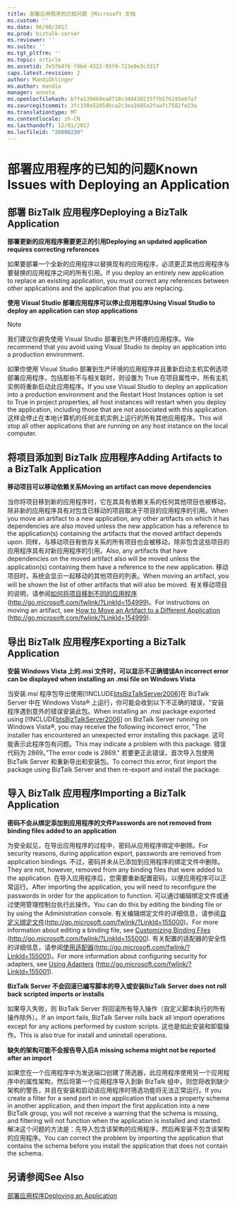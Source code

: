 ```yaml
---
title: 部署应用程序的已知问题 |Microsoft 文档
ms.custom: ''
ms.date: 06/08/2017
ms.prod: biztalk-server
ms.reviewer: ''
ms.suite: ''
ms.tgt_pltfrm: ''
ms.topic: article
ms.assetid: 7e5fb4f6-f9bd-4322-93f9-723e9e3c3317
caps.latest.revision: 2
author: MandiOhlinger
ms.author: mandia
manager: anneta
ms.openlocfilehash: b7fa139469ea8718c3d4430235ffb576195e67a7
ms.sourcegitcommit: 3fc338e52d5dbca2c3ea1685a2faafc7582fe23a
ms.translationtype: MT
ms.contentlocale: zh-CN
ms.lasthandoff: 12/01/2017
ms.locfileid: "26008230"
---
```

# <a name="known-issues-with-deploying-an-application"></a><span data-ttu-id="81b50-102">部署应用程序的已知的问题</span><span class="sxs-lookup"><span data-stu-id="81b50-102">Known Issues with Deploying an Application</span></span>
## <a name="deploying-a-biztalk-application"></a><span data-ttu-id="81b50-103">部署 BizTalk 应用程序</span><span class="sxs-lookup"><span data-stu-id="81b50-103">Deploying a BizTalk Application</span></span>  
 <span data-ttu-id="81b50-104">**部署更新的应用程序需要更正的引用**</span><span class="sxs-lookup"><span data-stu-id="81b50-104">**Deploying an updated application requires correcting references**</span></span>  
  
 <span data-ttu-id="81b50-105">如果要部署一个全新的应用程序以替换现有的应用程序，必须更正其他应用程序与要替换的应用程序之间的所有引用。</span><span class="sxs-lookup"><span data-stu-id="81b50-105">If you deploy an entirely new application to replace an existing application, you must correct any references between other applications and the application that you are replacing.</span></span>  
  
 <span data-ttu-id="81b50-106">**使用 Visual Studio 部署应用程序可以停止应用程序**</span><span class="sxs-lookup"><span data-stu-id="81b50-106">**Using Visual Studio to deploy an application can stop applications**</span></span>  
  
> [!NOTE]  
>  <span data-ttu-id="81b50-107">我们建议你避免使用 Visual Studio 部署到生产环境的应用程序。</span><span class="sxs-lookup"><span data-stu-id="81b50-107">We recommend that you avoid using Visual Studio to deploy an application into a production environment.</span></span>  
  
 <span data-ttu-id="81b50-108">如果你使用 Visual Studio 部署到生产环境的应用程序并且重新启动主机实例选项部署应用程序，包括那些不与相关联时，则设置为 True 在项目属性中，所有主机实例将重新启动此应用程序。</span><span class="sxs-lookup"><span data-stu-id="81b50-108">If you use Visual Studio to deploy an application into a production environment and the Restart Host Instances option is set to True in project properties, all host instances will restart when you deploy the application, including those that are not associated with this application.</span></span> <span data-ttu-id="81b50-109">这样会停止在本地计算机的任何主机实例上运行的所有其他应用程序。</span><span class="sxs-lookup"><span data-stu-id="81b50-109">This will stop all other applications that are running on any host instance on the local computer.</span></span>  
  
## <a name="adding-artifacts-to-a-biztalk-application"></a><span data-ttu-id="81b50-110">将项目添加到 BizTalk 应用程序</span><span class="sxs-lookup"><span data-stu-id="81b50-110">Adding Artifacts to a BizTalk Application</span></span>  
 <span data-ttu-id="81b50-111">**移动项目可以移动依赖关系**</span><span class="sxs-lookup"><span data-stu-id="81b50-111">**Moving an artifact can move dependencies**</span></span>  
  
 <span data-ttu-id="81b50-112">当你将项目移到新的应用程序时，它在其具有依赖关系的任何其他项目也被移动，除非新的应用程序具有对包含已移动的项目取决于项目的应用程序的引用。</span><span class="sxs-lookup"><span data-stu-id="81b50-112">When you move an artifact to a new application, any other artifacts on which it has dependencies are also moved unless the new application has a reference to the application(s) containing the artifacts that the moved artifact depends upon.</span></span> <span data-ttu-id="81b50-113">同样，与移动项目有依存关系的所有项目也会被移动，除非包含这些项目的应用程序具有对新应用程序的引用。</span><span class="sxs-lookup"><span data-stu-id="81b50-113">Also, any artifacts that have dependencies on the moved artifact also will be moved unless the application(s) containing them have a reference to the new application.</span></span> <span data-ttu-id="81b50-114">移动项目时，系统会显示一起移动的其他项目的列表。</span><span class="sxs-lookup"><span data-stu-id="81b50-114">When moving an artifact, you will be shown the list of other artifacts that will also be moved.</span></span> <span data-ttu-id="81b50-115">有关移动项目的说明，请参阅[如何将项目移到不同的应用程序](http://go.microsoft.com/fwlink/?LinkId=154999)(http://go.microsoft.com/fwlink/?LinkId=154999)。</span><span class="sxs-lookup"><span data-stu-id="81b50-115">For instructions on moving an artifact, see [How to Move an Artifact to a Different Application](http://go.microsoft.com/fwlink/?LinkId=154999) (http://go.microsoft.com/fwlink/?LinkId=154999).</span></span>  
  
## <a name="exporting-a-biztalk-application"></a><span data-ttu-id="81b50-116">导出 BizTalk 应用程序</span><span class="sxs-lookup"><span data-stu-id="81b50-116">Exporting a BizTalk Application</span></span>  
 <span data-ttu-id="81b50-117">**安装 Windows Vista 上的.msi 文件时，可以显示不正确错误**</span><span class="sxs-lookup"><span data-stu-id="81b50-117">**An incorrect error can be displayed when installing an .msi file on Windows Vista**</span></span>  
  
 <span data-ttu-id="81b50-118">当安装.msi 程序包导出使用[!INCLUDE[btsBizTalkServer2006](../includes/btsbiztalkserver2006-md.md)]在 BizTalk Server 中在 Windows Vista® 上运行，你可能会收到以下不正确的错误，"安装程序遇到意外的错误安装此包。</span><span class="sxs-lookup"><span data-stu-id="81b50-118">When installing an .msi package exported using [!INCLUDE[btsBizTalkServer2006](../includes/btsbiztalkserver2006-md.md)] on BizTalk Server running on Windows Vista®, you may receive the following incorrect error, "The installer has encountered an unexpected error installing this package.</span></span> <span data-ttu-id="81b50-119">这可能表示此程序包有问题。</span><span class="sxs-lookup"><span data-stu-id="81b50-119">This may indicate a problem with this package.</span></span> <span data-ttu-id="81b50-120">错误代码为 2869。”</span><span class="sxs-lookup"><span data-stu-id="81b50-120">The error code is 2869."</span></span> <span data-ttu-id="81b50-121">若要更正此错误，首次导入包使用 BizTalk Server 和重新导出和安装包。</span><span class="sxs-lookup"><span data-stu-id="81b50-121">To correct this error, first import the package using BizTalk Server and then re-export and install the package.</span></span>  
  
## <a name="importing-a-biztalk-application"></a><span data-ttu-id="81b50-122">导入 BizTalk 应用程序</span><span class="sxs-lookup"><span data-stu-id="81b50-122">Importing a BizTalk Application</span></span>  
 <span data-ttu-id="81b50-123">**密码不会从绑定添加到应用程序的文件**</span><span class="sxs-lookup"><span data-stu-id="81b50-123">**Passwords are not removed from binding files added to an application**</span></span>  
  
 <span data-ttu-id="81b50-124">为安全起见，在导出应用程序的过程中，密码从应用程序绑定中删除。</span><span class="sxs-lookup"><span data-stu-id="81b50-124">For security reasons, during application export, passwords are removed from application bindings.</span></span> <span data-ttu-id="81b50-125">不过，密码并未从已添加到应用程序的绑定文件中删除。</span><span class="sxs-lookup"><span data-stu-id="81b50-125">They are not, however, removed from any binding files that were added to the application.</span></span> <span data-ttu-id="81b50-126">在导入应用程序后，您需要重新配置密码，以便应用程序可以正常运行。</span><span class="sxs-lookup"><span data-stu-id="81b50-126">After importing the application, you will need to reconfigure the passwords in order for the application to function.</span></span> <span data-ttu-id="81b50-127">可以通过编辑绑定文件或通过使用管理控制台执行此操作。</span><span class="sxs-lookup"><span data-stu-id="81b50-127">You can do this by editing the binding file or by using the Administration console.</span></span> <span data-ttu-id="81b50-128">有关编辑绑定文件的详细信息，请参阅[自定义绑定文件](http://go.microsoft.com/fwlink/?LinkId=155000)(http://go.microsoft.com/fwlink/?LinkId=155000)。</span><span class="sxs-lookup"><span data-stu-id="81b50-128">For more information about editing a binding file, see [Customizing Binding Files](http://go.microsoft.com/fwlink/?LinkId=155000) (http://go.microsoft.com/fwlink/?LinkId=155000).</span></span> <span data-ttu-id="81b50-129">有关配置的适配器的安全性的详细信息，请参阅[使用适配器](http://go.microsoft.com/fwlink/?LinkId=155001)(http://go.microsoft.com/fwlink/?LinkId=155001)。</span><span class="sxs-lookup"><span data-stu-id="81b50-129">For more information about configuring security for adapters, see [Using Adapters](http://go.microsoft.com/fwlink/?LinkId=155001) (http://go.microsoft.com/fwlink/?LinkId=155001).</span></span>  
  
 <span data-ttu-id="81b50-130">**BizTalk Server 不会回滚已编写脚本的导入或安装**</span><span class="sxs-lookup"><span data-stu-id="81b50-130">**BizTalk Server does not roll back scripted imports or installs**</span></span>  
  
 <span data-ttu-id="81b50-131">如果导入失败，则 BizTalk Server 将回滚所有导入操作（自定义脚本执行的所有操作除外）。</span><span class="sxs-lookup"><span data-stu-id="81b50-131">If an import fails, BizTalk Server rolls back all import operations except for any actions performed by custom scripts.</span></span> <span data-ttu-id="81b50-132">这也是如此安装和卸载操作。</span><span class="sxs-lookup"><span data-stu-id="81b50-132">This is also true for install and uninstall operations.</span></span>  
  
 <span data-ttu-id="81b50-133">**缺失的架构可能不会报告导入后**</span><span class="sxs-lookup"><span data-stu-id="81b50-133">**A missing schema might not be reported after an import**</span></span>  
  
 <span data-ttu-id="81b50-134">如果您在一个应用程序中为发送端口创建了筛选器，此应用程序使用另一个应用程序中的属性架构，然后将第一个应用程序导入到新 BizTalk 组中，则您将收到缺少架构的警告，并且在安装和启动该应用程序时筛选功能将无法正常运行。</span><span class="sxs-lookup"><span data-stu-id="81b50-134">If you create a filter for a send port in one application that uses a property schema in another application, and then import the first application into a new BizTalk group, you will not receive a warning that the schema is missing, and filtering will not function when the application is installed and started.</span></span> <span data-ttu-id="81b50-135">解决这个问题的方法是：先导入包含该架构的应用程序，然后再安装不包含该架构的应用程序。</span><span class="sxs-lookup"><span data-stu-id="81b50-135">You can correct the problem by importing the application that contains the schema before you install the application that does not contain the schema.</span></span>  
  
## <a name="see-also"></a><span data-ttu-id="81b50-136">另请参阅</span><span class="sxs-lookup"><span data-stu-id="81b50-136">See Also</span></span>  
 [<span data-ttu-id="81b50-137">部署应用程序</span><span class="sxs-lookup"><span data-stu-id="81b50-137">Deploying an Application</span></span>](../technical-guides/deploying-an-application.md)